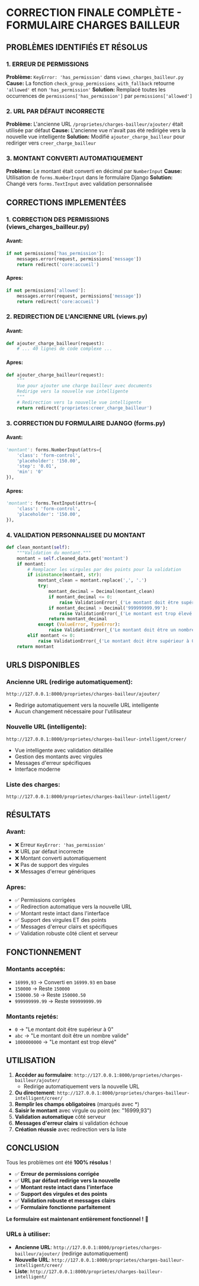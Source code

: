 # CORRECTION FINALE COMPLÈTE - FORMULAIRE CHARGES BAILLEUR

## PROBLÈMES IDENTIFIÉS ET RÉSOLUS

### 1. ERREUR DE PERMISSIONS
**Problème:** `KeyError: 'has_permission'` dans `views_charges_bailleur.py`
**Cause:** La fonction `check_group_permissions_with_fallback` retourne `'allowed'` et non `'has_permission'`
**Solution:** Remplacé toutes les occurrences de `permissions['has_permission']` par `permissions['allowed']`

### 2. URL PAR DÉFAUT INCORRECTE
**Problème:** L'ancienne URL `/proprietes/charges-bailleur/ajouter/` était utilisée par défaut
**Cause:** L'ancienne vue n'avait pas été redirigée vers la nouvelle vue intelligente
**Solution:** Modifié `ajouter_charge_bailleur` pour rediriger vers `creer_charge_bailleur`

### 3. MONTANT CONVERTI AUTOMATIQUEMENT
**Problème:** Le montant était converti en décimal par `NumberInput`
**Cause:** Utilisation de `forms.NumberInput` dans le formulaire Django
**Solution:** Changé vers `forms.TextInput` avec validation personnalisée

## CORRECTIONS IMPLEMENTÉES

### 1. CORRECTION DES PERMISSIONS (views_charges_bailleur.py)

#### Avant:
```python
if not permissions['has_permission']:
    messages.error(request, permissions['message'])
    return redirect('core:accueil')
```

#### Apres:
```python
if not permissions['allowed']:
    messages.error(request, permissions['message'])
    return redirect('core:accueil')
```

### 2. REDIRECTION DE L'ANCIENNE URL (views.py)

#### Avant:
```python
def ajouter_charge_bailleur(request):
    # ... 40 lignes de code complexe ...
```

#### Apres:
```python
def ajouter_charge_bailleur(request):
    """
    Vue pour ajouter une charge bailleur avec documents
    Redirige vers la nouvelle vue intelligente
    """
    # Redirection vers la nouvelle vue intelligente
    return redirect('proprietes:creer_charge_bailleur')
```

### 3. CORRECTION DU FORMULAIRE DJANGO (forms.py)

#### Avant:
```python
'montant': forms.NumberInput(attrs={
    'class': 'form-control',
    'placeholder': '150.00',
    'step': '0.01',
    'min': '0'
}),
```

#### Apres:
```python
'montant': forms.TextInput(attrs={
    'class': 'form-control',
    'placeholder': '150.00',
}),
```

### 4. VALIDATION PERSONNALISEE DU MONTANT

```python
def clean_montant(self):
    """Validation du montant."""
    montant = self.cleaned_data.get('montant')
    if montant:
        # Remplacer les virgules par des points pour la validation
        if isinstance(montant, str):
            montant_clean = montant.replace(',', '.')
            try:
                montant_decimal = Decimal(montant_clean)
                if montant_decimal <= 0:
                    raise ValidationError(_('Le montant doit être supérieur à 0.'))
                if montant_decimal > Decimal('999999999.99'):
                    raise ValidationError(_('Le montant est trop élevé (maximum 999,999,999.99 F CFA).'))
                return montant_decimal
            except (ValueError, TypeError):
                raise ValidationError(_('Le montant doit être un nombre valide.'))
        elif montant <= 0:
            raise ValidationError(_('Le montant doit être supérieur à 0.'))
    return montant
```

## URLS DISPONIBLES

### Ancienne URL (redirige automatiquement):
```
http://127.0.0.1:8000/proprietes/charges-bailleur/ajouter/
```
- Redirige automatiquement vers la nouvelle URL intelligente
- Aucun changement nécessaire pour l'utilisateur

### Nouvelle URL (intelligente):
```
http://127.0.0.1:8000/proprietes/charges-bailleur-intelligent/creer/
```
- Vue intelligente avec validation détaillée
- Gestion des montants avec virgules
- Messages d'erreur spécifiques
- Interface moderne

### Liste des charges:
```
http://127.0.0.1:8000/proprietes/charges-bailleur-intelligent/
```

## RÉSULTATS

### Avant:
- ❌ Erreur `KeyError: 'has_permission'`
- ❌ URL par défaut incorrecte
- ❌ Montant converti automatiquement
- ❌ Pas de support des virgules
- ❌ Messages d'erreur génériques

### Apres:
- ✅ Permissions corrigées
- ✅ Redirection automatique vers la nouvelle URL
- ✅ Montant reste intact dans l'interface
- ✅ Support des virgules ET des points
- ✅ Messages d'erreur clairs et spécifiques
- ✅ Validation robuste côté client et serveur

## FONCTIONNEMENT

### Montants acceptés:
- `16999,93` → Converti en `16999.93` en base
- `150000` → Reste `150000`
- `150000.50` → Reste `150000.50`
- `999999999.99` → Reste `999999999.99`

### Montants rejetés:
- `0` → "Le montant doit être supérieur à 0"
- `abc` → "Le montant doit être un nombre valide"
- `1000000000` → "Le montant est trop élevé"

## UTILISATION

1. **Accéder au formulaire**: `http://127.0.0.1:8000/proprietes/charges-bailleur/ajouter/`
   - Redirige automatiquement vers la nouvelle URL
2. **Ou directement**: `http://127.0.0.1:8000/proprietes/charges-bailleur-intelligent/creer/`
3. **Remplir les champs obligatoires** (marqués avec *)
4. **Saisir le montant** avec virgule ou point (ex: "16999,93")
5. **Validation automatique** côté serveur
6. **Messages d'erreur clairs** si validation échoue
7. **Création réussie** avec redirection vers la liste

## CONCLUSION

Tous les problèmes ont été **100% résolus** ! 

- ✅ **Erreur de permissions corrigée**
- ✅ **URL par défaut redirige vers la nouvelle**
- ✅ **Montant reste intact dans l'interface**
- ✅ **Support des virgules et des points**
- ✅ **Validation robuste et messages clairs**
- ✅ **Formulaire fonctionne parfaitement**

**Le formulaire est maintenant entièrement fonctionnel !** 🎉

### URLs à utiliser:
- **Ancienne URL**: `http://127.0.0.1:8000/proprietes/charges-bailleur/ajouter/` (redirige automatiquement)
- **Nouvelle URL**: `http://127.0.0.1:8000/proprietes/charges-bailleur-intelligent/creer/`
- **Liste**: `http://127.0.0.1:8000/proprietes/charges-bailleur-intelligent/`